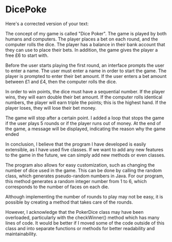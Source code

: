 # DicePoke

Here's a corrected version of your text:

The concept of my game is called "Dice Poker". The game is played by both humans and computers. The player places a bet on each round, and the computer rolls the dice. The player has a balance in their bank account that they can use to place their bets. In addition, the game gives the player a free £6 to start with.

Before the user starts playing the first round, an interface prompts the user to enter a name. The user must enter a name in order to start the game. The player is prompted to enter their bet amount. If the user enters a bet amount between £1 and £4, then the computer rolls the dice.

In order to win points, the dice must have a sequential number. If the player wins, they will earn double their bet amount. If the computer rolls identical numbers, the player will earn triple the points; this is the highest hand. If the player loses, they will lose their bet money.

The game will stop after a certain point. I added a loop that stops the game if the user plays 5 rounds or if the player runs out of money. At the end of the game, a message will be displayed, indicating the reason why the game ended



In conclusion, I believe that the program I have developed is easily extensible, as I have used five classes. If we want to add any new features to the game in the future, we can simply add new methods or even classes.

The program also allows for easy customization, such as changing the number of dice used in the game. This can be done by calling the random class, which generates pseudo-random numbers in Java. For our program, this method generates a random integer number from 1 to 6, which corresponds to the number of faces on each die.

Although implementing the number of rounds to play may not be easy, it is possible by creating a method that takes care of the rounds.

However, I acknowledge that the PokerDice class may have been overloaded, particularly with the checkWinner() method which has many lines of code. It would be better if I moved some of the code outside of this class and into separate functions or methods for better readability and maintainability.
